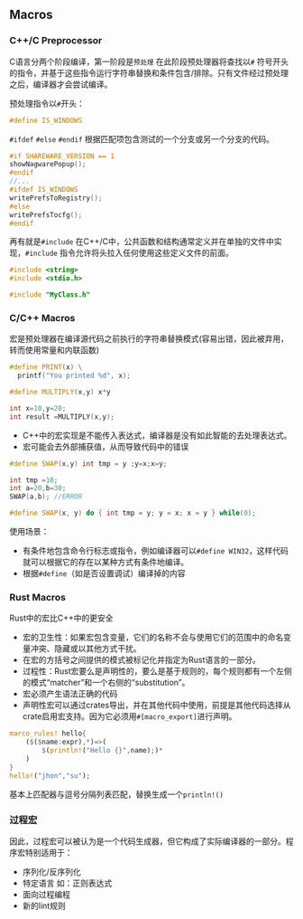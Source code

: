 ## Macros

### C++/C Preprocessor

C语言分两个阶段编译，第一阶段是`预处理` 在此阶段预处理器将查找以`#` 符号开头的指令，并基于这些指令运行字符串替换和条件包含/排除。只有文件经过预处理之后，编译器才会尝试编译。

预处理指令以`#`开头：

```C++
#define IS_WINDOWS
```

`#ifdef` `#else` `#endif` 根据匹配项包含测试的一个分支或另一个分支的代码。

```c++
#if SHAREWARE_VERSION == 1
showNagwarePopup();
#endif
//...
#ifdef IS_WINDOWS
writePrefsToRegistry();
#else
writePrefsTocfg();
#endif
```

再有就是`#include` 在C++/C中，公共函数和结构通常定义并在单独的文件中实现，`#include` 指令允许将头拉入任何使用这些定义文件的前面。

```c++
#include <string>
#include <stdio.h>

#include "MyClass.h"
```

### C/C++ Macros

宏是预处理器在编译源代码之前执行的字符串替换模式(容易出错，因此被弃用，转而使用常量和内联函数)

```c++
#define PRINT(x) \
  printf("You printed %d", x);
```



```c++
#define MULTIPLY(x,y) x*y

int x=10,y=20;
int result =MULTIPLY(x,y); 
```

- C++中的宏实现是不能传入表达式，编译器是没有如此智能的去处理表达式。
- 宏可能会去外部捕获值，从而导致代码中的错误

```c++
#define SWAP(x,y) int tmp = y ;y=x;x=y;

int tmp =10;
int a=20,b=30;
SWAP(a,b); //ERROR
```

```c++
#define SWAP(x, y) do { int tmp = y; y = x; x = y } while(0);
```

使用场景：

- 有条件地包含命令行标志或指令，例如编译器可以`#define WIN32`，这样代码就可以根据它的存在以某种方式有条件地编译。
- 根据`#define`（如是否设置调试）编译掉的内容

### Rust Macros

Rust中的宏比C++中的更安全

- 宏的卫生性：如果宏包含变量，它们的名称不会与使用它们的范围中的命名变量冲突、隐藏或以其他方式干扰。
- 在宏的方括号之间提供的模式被标记化并指定为Rust语言的一部分。
- 过程性：Rust宏要么是声明性的，要么是基于规则的，每个规则都有一个左侧的模式“matcher”和一个右侧的“substitution”。
- 宏必须产生语法正确的代码
- 声明性宏可以通过crates导出，并在其他代码中使用，前提是其他代码选择从crate启用宏支持。因为它必须用`#[macro_export]`进行声明。

```rust
marco_rules! hello{
    ($($name:expr),*)=>(
    	$(println!("Hello {}",name);)*
    )
}
hello!("jhon","su");
```

基本上匹配器与逗号分隔列表匹配，替换生成一个`println!()`

### 过程宏

因此，过程宏可以被认为是一个代码生成器，但它构成了实际编译器的一部分。程序宏特别适用于：

- 序列化/反序列化
- 特定语言 如：正则表达式
- 面向过程编程
- 新的lint规则

